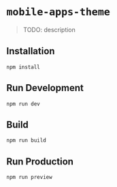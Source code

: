 # `mobile-apps-theme`

> TODO: description

## Installation

```
npm install
```

## Run Development

```
npm run dev
```

## Build

```
npm run build
```

## Run Production

```
npm run preview
```
